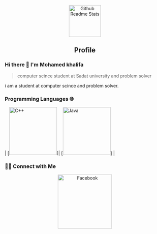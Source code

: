 <p align="center">
 <img width="100px" src="https://text.media.giphy.com/v1/media/giphy.gif?token=eyJhbGciOiJIUzI1NiIsInR5cCI6IkpXVCJ9.eyJrZXkiOiJwcm9kLTIwMjAtMDQtMjIiLCJzdHlsZSI6Im1lbWUiLCJ0ZXh0IjoiTW9oYW1lZCUyMEFobWVkJTIwS2hhbGlmYSIsImlhdCI6MTcwOTk4NjI5NH0.lSNgomVDUwlw2YaYla37sBj5B--CegOOHA_-srN0IWI&cid=a559de6b31ef962bb8cd1abc20521b707941c7a65b47ede2&dynamic_style=meme&ep=v1_text_animate&rid=giphy.gif&ct=t" align="center" alt="Github Readme Stats" />
 <h2 align="center">Profile</h2>
</p>

### Hi there 👋 I'm  Mohamed khalifa
> computer scince student at Sadat university and problem solver 

<div>
 <p>
i am a student at computer scince and problem solver.
</p>
</div>

### Programming Languages 🌐

| [<img src="https://e3arabi.com/wp-content/uploads/2021/01/6038586442907648-1.png" alt="C++" width="150">]| [<img src="https://cdn.vox-cdn.com/thumbor/_AobZZDt_RVStktVR7mUZpBkovc=/0x0:640x427/1200x800/filters:focal(0x0:640x427)/cdn.vox-cdn.com/assets/1087137/java_logo_640.jpg" alt="Java" width="150">]  |
<h3> 🤝🏻 Connect with Me </h3>
<p align="center">
<a href="https://www.facebook.com/mohammadahmed.khalifa" target="_blank"><img alt="Facebook" src="https://coreiten.com/articles/photos/a1642834653635a_1.jpg" width="170"></a>

